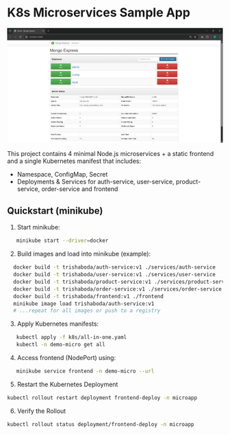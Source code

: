 # K8s Microservices Sample App 

![img](image.png)

This project contains 4 minimal Node.js microservices + a static frontend and a single Kubernetes manifest that includes:
- Namespace, ConfigMap, Secret
- Deployments & Services for auth-service, user-service, product-service, order-service and frontend

## Quickstart (minikube)

1. Start minikube:
```bash
   minikube start --driver=docker
   ```
 
2. Build images and load into minikube (example):
 ```bash
   docker build -t trishaboda/auth-service:v1 ./services/auth-service
   docker build -t trishaboda/user-service:v1 ./services/user-service
   docker build -t trishaboda/product-service:v1 ./services/product-service
   docker build -t trishaboda/order-service:v1 ./services/order-service
   docker build -t trishaboda/frontend:v1 ./frontend
   minikube image load trishaboda/auth-service:v1
   # ...repeat for all images or push to a registry
   ```
 
3. Apply Kubernetes manifests:
```bash
   kubectl apply -f k8s/all-in-one.yaml
   kubectl -n demo-micro get all
   ```


4. Access frontend (NodePort) using:
```bash
   minikube service frontend -n demo-micro --url
   ```


5. Restart the Kubernetes Deployment
```bash
kubectl rollout restart deployment frontend-deploy -n microapp
 ```

 
6. Verify the Rollout
```bash
kubectl rollout status deployment/frontend-deploy -n microapp
 ```
